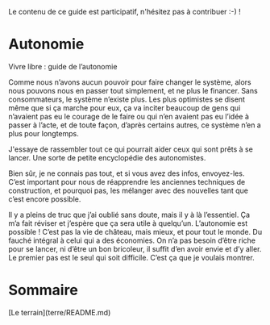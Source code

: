 Le contenu de ce guide est participatif, n'hésitez pas à contribuer :-\) !

# Autonomie

Vivre libre : guide de l’autonomie

Comme nous n’avons aucun pouvoir pour faire changer le système, alors nous pouvons nous en passer tout simplement, et ne plus le financer. Sans consommateurs, le système n’existe plus. Les plus optimistes se disent même que si ça marche pour eux, ça va inciter beaucoup de gens  qui n’avaient pas eu le courage de le faire ou qui n’en avaient pas eu l’idée à passer à l’acte, et de toute façon, d’après certains autres, ce système n’en a plus pour longtemps.

J'essaye de rassembler tout ce qui pourrait aider ceux qui sont prêts à se lancer. Une sorte de petite encyclopédie des autonomistes.

Bien sûr, je ne connais pas tout, et si vous avez des infos, envoyez-les. C’est important pour nous de réapprendre les anciennes techniques de construction, et pourquoi pas, les mélanger avec des nouvelles tant que c’est encore possible.

Il y a pleins de truc que j’ai oublié sans doute, mais il y à là l’essentiel. Ça m’a fait réviser et j’espère que ça sera utile à quelqu’un. L’autonomie est possible ! C’est pas la vie de château, mais mieux, et pour tout le monde. Du fauché intégral à celui qui a des économies. On n’a pas besoin d’être riche pour se lancer, ni d’être un bon bricoleur, il suffit d’en avoir envie et d’y aller. Le premier pas est le seul qui soit difficile. C’est ça que je voulais montrer.

# Sommaire

\[Le terrain\]\(terre/README.md\)



